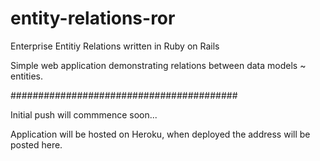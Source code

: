 entity-relations-ror
====================

Enterprise Entitiy Relations 
written in Ruby on Rails

Simple web application demonstrating relations between data models ~ entities.

#########################################

Initial push will commmence soon...

Application will be hosted on Heroku, when deployed the address will be posted here.